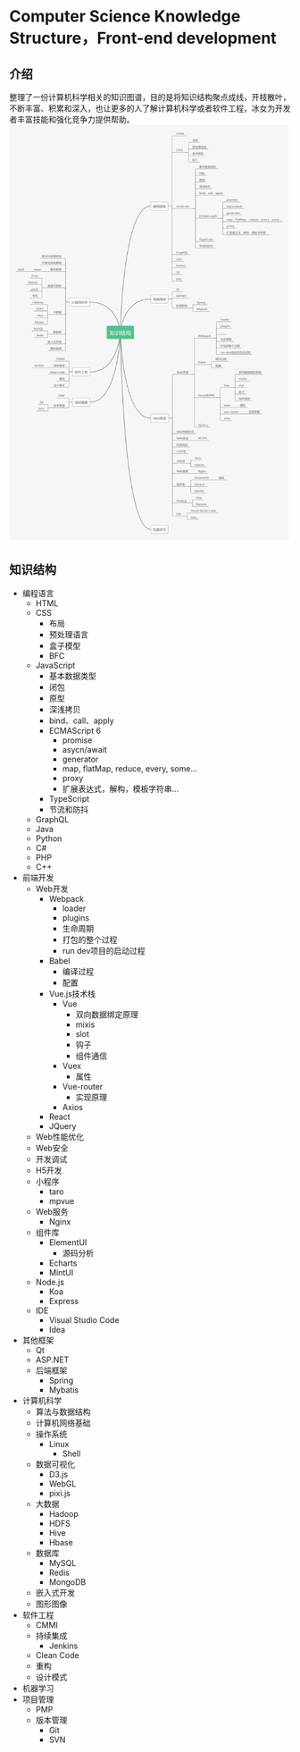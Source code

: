 Computer Science Knowledge Structure，Front-end development
===============================
## 介绍
整理了一份计算机科学相关的知识图谱，目的是将知识结构聚点成线，开枝散叶，不断丰富、积累和深入，也让更多的人了解计算机科学或者软件工程，冰女为开发者丰富技能和强化竞争力提供帮助。
![开发者知识图谱](images/pks.png)

## 知识结构
- 编程语言
  - HTML
  - CSS
    - 布局
    - 预处理语言
    - 盒子模型
    - BFC
  - JavaScript
    - 基本数据类型
    - 闭包
    - 原型
    - 深浅拷贝
    - bind、call、apply
    - ECMAScript 6
      - promise
      - asycn/await
      - generator
      - map, flatMap, reduce, every, some...
      - proxy
      - 扩展表达式，解构，模板字符串...
    - TypeScript
    - 节流和防抖
  - GraphQL
  - Java
  - Python
  - C#
  - PHP
  - C++
- 前端开发
  - Web开发
    - Webpack
      - loader
      - plugins
      - 生命周期
      - 打包的整个过程
      - run dev项目的启动过程
    - Babel
      - 编译过程
      - 配置
    - Vue.js技术栈
      - Vue
        - 双向数据绑定原理
        - mixis
        - slot
        - 钩子
        - 组件通信
      - Vuex
        - 属性
      - Vue-router
        - 实现原理
      - Axios
    - React
    - JQuery
  - Web性能优化
  - Web安全
  - 开发调试
  - H5开发
  - 小程序
    - taro
    - mpvue
  - Web服务
    - Nginx
  - 组件库
    - ElementUI
      - 源码分析
    - Echarts
    - MintUI
  - Node.js
    - Koa
    - Express
  - IDE
    - Visual Studio Code
    - Idea
- 其他框架
  - Qt
  - ASP.NET
  - 后端框架
    - Spring
    - Mybatis
- 计算机科学
  - 算法与数据结构
  - 计算机网络基础
  - 操作系统
    - Linux
      - Shell
  - 数据可视化
    - D3.js
    - WebGL
    - pixi.js
  - 大数据
    - Hadoop
    - HDFS
    - Hive
    - Hbase
  - 数据库
    - MySQL
    - Redis
    - MongoDB
  - 嵌入式开发
  - 图形图像
- 软件工程
  - CMMI
  - 持续集成
    - Jenkins
  - Clean Code
  - 重构
  - 设计模式
- 机器学习
- 项目管理
  - PMP
  - 版本管理
    - Git
    - SVN
